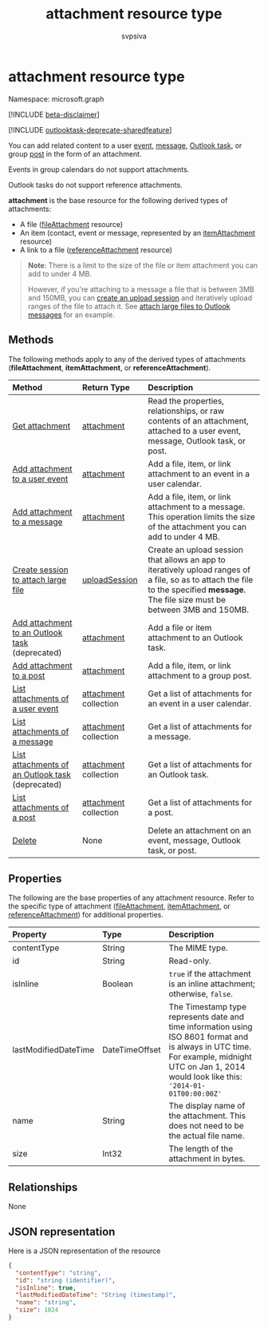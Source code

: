 ﻿---
title: "attachment resource type"
description: "You can add related content to an event,"
localization_priority: Normal
doc_type: resourcePageType
ms.prod: "outlook"
author: "svpsiva"
---

# attachment resource type

Namespace: microsoft.graph

[!INCLUDE [beta-disclaimer](../../includes/beta-disclaimer.md)]

[!INCLUDE [outlooktask-deprecate-sharedfeature](../../includes/outlooktask-deprecate-sharedfeature.md)]

You can add related content to a user [event](../resources/event.md),
[message](../resources/message.md), [Outlook task](../resources/outlooktask.md), or group [post](../resources/post.md) in the form of an attachment. 

Events in group calendars do not support attachments.

Outlook tasks do not support reference attachments.

**attachment** is the base resource for the following derived types of attachments:

* A file ([fileAttachment](../resources/fileattachment.md) resource)
* An item (contact, event or message, represented by an [itemAttachment](../resources/itemattachment.md) resource)
* A link to a file ([referenceAttachment](../resources/referenceattachment.md) resource)

>**Note**: There is a limit to the size of the file or item attachment you can add to under 4 MB. 
>
> However, if you're attaching to a message a file that is between 3MB and 150MB, you can [create an upload session](../api/attachment-createuploadsession.md) and iteratively upload ranges of the file to attach it. See [attach large files to Outlook messages](/graph/outlook-large-attachments) for an example.

## Methods

The following methods apply to any of the derived types of attachments (**fileAttachment**, **itemAttachment**, or **referenceAttachment**).

| Method                                                                                     | Return Type                            | Description                                                                                                                                                                             |
| :----------------------------------------------------------------------------------------- | :------------------------------------- | :-------------------------------------------------------------------------------------------------------------------------------------------------------------------------------------- |
| [Get attachment](../api/attachment-get.md)                                                 | [attachment](attachment.md)            | Read the properties, relationships, or raw contents of an attachment, attached to a user event, message, Outlook task, or post.                                                         |
| [Add attachment to a user event](../api/event-post-attachments.md)                         | [attachment](attachment.md)            | Add a file, item, or link attachment to an event in a user calendar.                                                                                                                    |
| [Add attachment to a message](../api/message-post-attachments.md)                          | [attachment](attachment.md)            | Add a file, item, or link attachment to a message. This operation limits the size of the attachment you can add to under 4 MB.                                                          |
| [Create session to attach large file](../api/attachment-createuploadsession.md)            | [uploadSession](uploadsession.md)      | Create an upload session that allows an app to iteratively upload ranges of a file, so as to attach the file to the specified **message**. The file size must be between 3MB and 150MB. |
| [Add attachment to an Outlook task](../api/outlooktask-post-attachments.md) (deprecated)   | [attachment](attachment.md)            | Add a file or item attachment to an Outlook task.                                                                                                                                       |
| [Add attachment to a post](../api/post-post-attachments.md)                                | [attachment](attachment.md)            | Add a file, item, or link attachment to a group post.                                                                                                                                   |
| [List attachments of a user event](../api/event-list-attachments.md)                       | [attachment](attachment.md) collection | Get a list of attachments for an event in a user calendar.                                                                                                                              |
| [List attachments of a message](../api/message-list-attachments.md)                        | [attachment](attachment.md) collection | Get a list of attachments for a message.                                                                                                                                                |
| [List attachments of an Outlook task](../api/outlooktask-list-attachments.md) (deprecated) | [attachment](attachment.md) collection | Get a list of attachments for an Outlook task.                                                                                                                                          |
| [List attachments of a post](../api/post-list-attachments.md)                              | [attachment](attachment.md) collection | Get a list of attachments for a post.                                                                                                                                                   |
| [Delete](../api/attachment-delete.md)                                                      | None                                   | Delete an attachment on an event, message, Outlook task, or post.                                                                                                                       |

## Properties

The following are the base properties of any attachment resource. Refer to the specific type of attachment ([fileAttachment](../resources/fileattachment.md),
[itemAttachment](../resources/itemattachment.md), or [referenceAttachment](../resources/referenceattachment.md)) for additional properties.

| Property             | Type           | Description                                                                                                                                                                                      |
| :------------------- | :------------- | :----------------------------------------------------------------------------------------------------------------------------------------------------------------------------------------------- |
| contentType          | String         | The MIME type.                                                                                                                                                                                   |
| id                   | String         | Read-only.                                                                                                                                                                                       |
| isInline             | Boolean        | `true` if the attachment is an inline attachment; otherwise, `false`.                                                                                                                            |
| lastModifiedDateTime | DateTimeOffset | The Timestamp type represents date and time information using ISO 8601 format and is always in UTC time. For example, midnight UTC on Jan 1, 2014 would look like this: `'2014-01-01T00:00:00Z'` |
| name                 | String         | The display name of the attachment. This does not need to be the actual file name.                                                                                                               |
| size                 | Int32          | The length of the attachment in bytes.                                                                                                                                                           |

## Relationships

None

## JSON representation

Here is a JSON representation of the resource

<!-- {
  "blockType": "resource",
  "optionalProperties": [

  ],
  "keyProperty": "id",
  "@odata.type": "microsoft.graph.attachment"
}-->

```json
{
  "contentType": "string",
  "id": "string (identifier)",
  "isInline": true,
  "lastModifiedDateTime": "String (timestamp)",
  "name": "string",
  "size": 1024
}

```

<!-- uuid: 8fcb5dbc-d5aa-4681-8e31-b001d5168d79
2015-10-25 14:57:30 UTC -->

<!--
{
  "type": "#page.annotation",
  "description": "attachment resource",
  "keywords": "",
  "section": "documentation",
  "tocPath": "",
  "suppressions": []
}
-->
